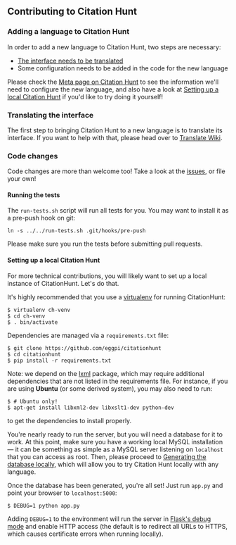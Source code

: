 ## Contributing to Citation Hunt

### Adding a language to Citation Hunt

In order to add a new language to Citation Hunt, two steps are necessary:

- [The interface needs to be translated](#Translating_the_interface)
- Some configuration needs to be added in the code for the new language

Please check the [Meta page on Citation Hunt](https://meta.wikimedia.org/wiki/Citation_Hunt#Adding_support_to_a_new_language) to see the information
we'll need to configure the new language, and also have a look at [Setting up a local Citation Hunt](#setting-up-a-local-citation-hunt) if you'd like to try doing it yourself!

### Translating the interface

The first step to bringing Citation Hunt to a new language is to translate its
interface. If you want to help with that, please head over to
[Translate Wiki](https://translatewiki.net/w/i.php?title=Special:Translate&group=citationhunt).

### Code changes

Code changes are more than welcome too! Take a look at the
[issues](https://github.com/eggpi/citationhunt/issues), or file your own!

#### Running the tests

The `run-tests.sh` script will run all tests for you. You may want to install it
as a pre-push hook on git:

```
ln -s ../../run-tests.sh .git/hooks/pre-push
```

Please make sure you run the tests before submitting pull requests.

#### Setting up a local Citation Hunt

For more technical contributions, you will likely want to set up a local
instance of CitationHunt. Let's do that.

It's highly recommended that you use a
[virtualenv](https://pypi.python.org/pypi/virtualenv) for running CitationHunt:

```
$ virtualenv ch-venv
$ cd ch-venv
$ . bin/activate
```

Dependencies are managed via a `requirements.txt` file:

```
$ git clone https://github.com/eggpi/citationhunt
$ cd citationhunt
$ pip install -r requirements.txt
```

Note: we depend on the [lxml](http://lxml.de/) package, which may require
additional dependencies that are not listed in the requirements file. For
instance, if you are using **Ubuntu** (or some derived system), you may
also need to run:

```
$ # Ubuntu only!
$ apt-get install libxml2-dev libxslt1-dev python-dev
```

to get the dependencies to install properly.

You're nearly ready to run the server, but you will need a database for it to
work. At this point, make sure you have a working local MySQL installation —
it can be something as simple as a MySQL server listening on `localhost` that
you can access as root. Then, please proceed to [Generating the database locally](https://github.com/eggpi/citationhunt/tree/master/scripts#generating-the-database-locally), which will allow you to try Citation Hunt locally with any language.

Once the database has been generated, you're all set! Just run `app.py` and point your browser to
`localhost:5000`:

```
$ DEBUG=1 python app.py
```

Adding `DEBUG=1` to the environment will run the server in [Flask's debug
mode](http://flask.pocoo.org/docs/0.10/quickstart/#debug-mode) and enable HTTP
access (the default is to redirect all URLs to HTTPS, which causes certificate
errors when running locally).
